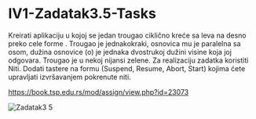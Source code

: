 # IV1-Zadatak3.5-Tasks
Kreirati aplikaciju u kojoj se jedan trougao ciklično kreće sa leva na desno preko cele forme . Trougao je jednakokraki, osnovica mu je paralelna sa osom, dužina osnovice (o) je jednaka dvostrukoj dužini visine koja joj odgovara. Trougao je u nekoj nijansi zelene. Za realizaciju zadatka koristiti Niti. Dodati tastere na formu (Suspend, Resume, Abort, Start) kojima ćete upravljati izvršavanjem pokrenute niti.

https://book.tsp.edu.rs/mod/assign/view.php?id=23073

![Zadatak3 5](https://github.com/tspirot/IV1-Zadatak3.5-Tasks/assets/62893666/577e5fca-e306-446a-98d6-7208e0b7cd58)
